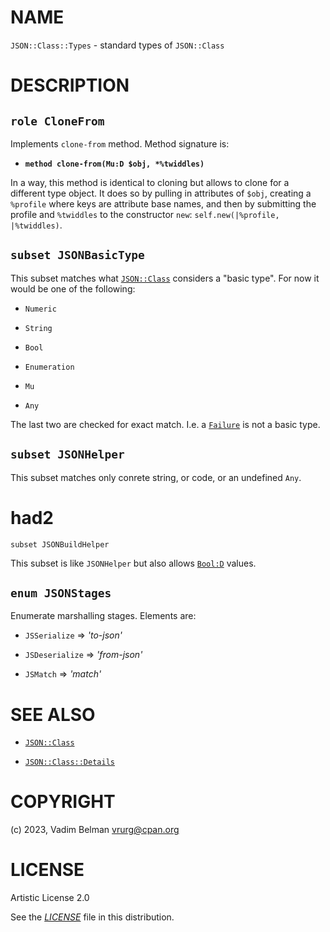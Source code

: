 # NAME

`JSON::Class::Types` - standard types of `JSON::Class`

# DESCRIPTION

## `role CloneFrom`

Implements `clone-from` method. Method signature is:

  - **`method clone-from(Mu:D $obj, *%twiddles)`**

In a way, this method is identical to cloning but allows to clone for a different type object. It does so by pulling in attributes of `$obj`, creating a `%profile` where keys are attribute base names, and then by submitting the profile and `%twiddles` to the constructor `new`: `self.new(|%profile, |%twiddles)`.

## `subset JSONBasicType`

This subset matches what [`JSON::Class`](../Class.md) considers a "basic type". For now it would be one of the following:

  - `Numeric`

  - `String`

  - `Bool`

  - `Enumeration`

  - `Mu`

  - `Any`

The last two are checked for exact match. I.e. a [`Failure`](https://docs.raku.org/type/Failure) is not a basic type.

## `subset JSONHelper`

This subset matches only conrete string, or code, or an undefined `Any`.

# had2

`subset JSONBuildHelper`

This subset is like `JSONHelper` but also allows [`Bool:D`](https://docs.raku.org/type/Bool) values.

## `enum JSONStages`

Enumerate marshalling stages. Elements are:

  - `JSSerialize` =\> *'to-json'*

  - `JSDeserialize` =\> *'from-json'*

  - `JSMatch` =\> *'match'*

# SEE ALSO

  - [`JSON::Class`](../Class.md)

  - [`JSON::Class::Details`](Details.md)

# COPYRIGHT

(c) 2023, Vadim Belman <vrurg@cpan.org>

# LICENSE

Artistic License 2.0

See the [*LICENSE*](../../../../LICENSE) file in this distribution.
